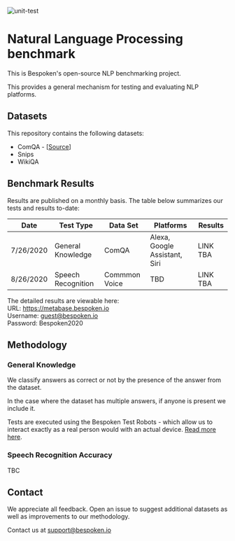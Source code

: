 ![unit-test](https://github.com/bespoken/nlp-benchmark/workflows/unit-test/badge.svg)

# Natural Language Processing benchmark
This is Bespoken's open-source NLP benchmarking project.

This provides a general mechanism for testing and evaluating NLP platforms.

## Datasets
This repository contains the following datasets:
* ComQA - [[Source](https://arxiv.org/abs/1809.09528)]
* Snips
* WikiQA

## Benchmark Results
Results are published on a monthly basis. The table below summarizes our tests and results to-date:

| Date | Test Type | Data Set | Platforms | Results
|---|---|---|---|---
| 7/26/2020 | General Knowledge | ComQA | Alexa, Google Assistant, Siri | LINK TBA
| 8/26/2020 | Speech Recognition | Commmon Voice | TBD | LINK TBA

The detailed results are viewable here:  
URL: https://metabase.bespoken.io  
Username: guest@bespoken.io  
Password: Bespoken2020  

## Methodology
### General Knowledge
We classify answers as correct or not by the presence of the answer from the dataset.

In the case where the dataset has multiple answers, if anyone is present we include it.

Tests are executed using the Bespoken Test Robots - which allow us to interact exactly as a real person would with an actual device. [Read more here](https://bespoken.io/test-robot).

### Speech Recognition Accuracy
TBC

## Contact
We appreciate all feedback. Open an issue to suggest additional datasets as well as improvements to our methodology.

Contact us at [support@bespoken.io](mailto:support@bespoken.io)

